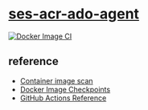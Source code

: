 # [ses-acr-ado-agent](https://circleci.com/blog/azure-custom-images/)

[![Docker Image CI](https://github.com/SQLHorizons/ses-acr-ado-agent/actions/workflows/docker-image.yml/badge.svg?branch=imagebuild)](https://github.com/SQLHorizons/ses-acr-ado-agent/actions/workflows/docker-image.yml)

## reference

- [Container image scan](https://github.com/marketplace/actions/container-image-scan)
- [Docker Image Checkpoints](https://github.com/goodwithtech/dockle/blob/master/CHECKPOINT.md)
- [GitHub Actions Reference](https://docs.github.com/en/actions/reference)
